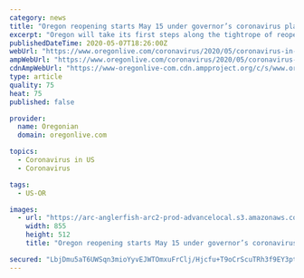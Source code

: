 ```yaml
---
category: news
title: "Oregon reopening starts May 15 under governor’s coronavirus plan"
excerpt: "Oregon will take its first steps along the tightrope of reopening public life, tentatively lifting its coronavirus stay-home order and changing the rules of social and economic engagement across the state."
publishedDateTime: 2020-05-07T18:26:00Z
webUrl: "https://www.oregonlive.com/coronavirus/2020/05/coronavirus-in-oregon-governor-kate-brown-lays-out-the-road-to-reopening-public-life.html"
ampWebUrl: "https://www.oregonlive.com/coronavirus/2020/05/coronavirus-in-oregon-governor-kate-brown-lays-out-the-road-to-reopening-public-life.html?outputType=amp"
cdnAmpWebUrl: "https://www-oregonlive-com.cdn.ampproject.org/c/s/www.oregonlive.com/coronavirus/2020/05/coronavirus-in-oregon-governor-kate-brown-lays-out-the-road-to-reopening-public-life.html?outputType=amp"
type: article
quality: 75
heat: 75
published: false

provider:
  name: Oregonian
  domain: oregonlive.com

topics:
  - Coronavirus in US
  - Coronavirus

tags:
  - US-OR

images:
  - url: "https://arc-anglerfish-arc2-prod-advancelocal.s3.amazonaws.com/public/5WX72QXHS5E4DEZA23J6QR4TCQ.png"
    width: 855
    height: 512
    title: "Oregon reopening starts May 15 under governor’s coronavirus plan"

secured: "LbjDmu5aT6UWSqn3mioYyvEJWTOmxuFrClj/Hjcfu+T9oCrScuTRh3f9EY3ptWQ2hJqiOeJ0LiVV0RRL2jzjrGhtBUEfLCOX7DLdPTgpTZLNN2d4Lcqy1Kqu9PZVOSiGpiSr2v6//SVy61OwwUAkGPUg4o9PaEW5ArnVE1Ma+1eRkm7lrL9s2b2YwaJqXw/sscn59cqPoPIGK5/4ZvWD8N/7pCUaHMTPzwfUx7+WosFZ6kzH/yBfi0olil8zDuJzNlRoeYRotzO96qlEy6eLq0ajOm2QVKGhc5RT2TtlVvLKKU70IPH0tGOZifcPu8Um5H3LAuzout/CPG/tqvA8LgQgt1nw/wha0nHmuG09m9RVgo87ICS3wTYeaSeN2KtiOJJKfSDwCqNdj6uW3iHvAR0Nm9PfHPjuAEmZJbiJiTX2e7rdUN6Ys9tGKQCVcZUFn7jbwpsEntudY5+Y9UgA/RE766QnWIMzs6P/c4DRjPw=;FFIngGgvlqFUN0LWwi0KjA=="
---
```


